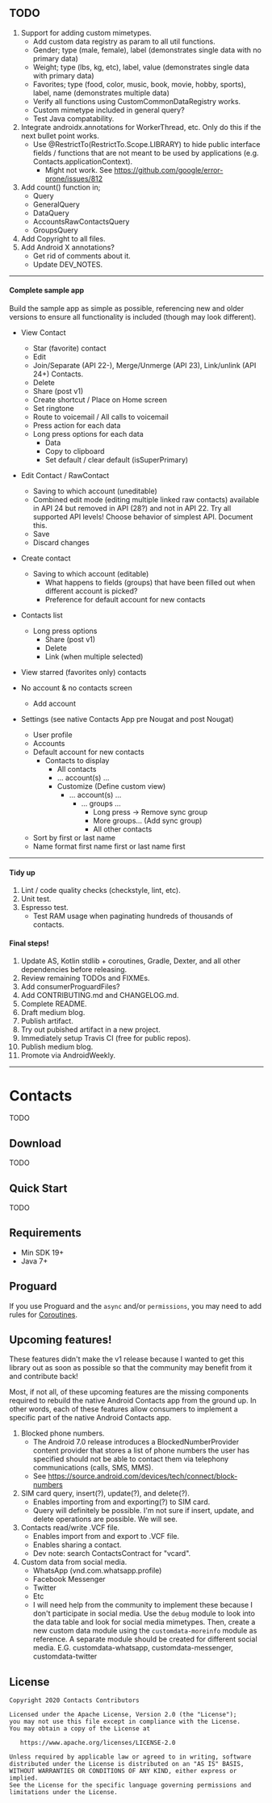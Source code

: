 ## TODO

1. Support for adding custom mimetypes.
    - Add custom data registry as param to all util functions.
    - Gender; type (male, female), label (demonstrates single data with no primary data)
    - Weight; type (lbs, kg, etc), label, value (demonstrates single data with primary data)
    - Favorites; type (food, color, music, book, movie, hobby, sports), label, name (demonstrates multiple data)
    - Verify all functions using CustomCommonDataRegistry works.
    - Custom mimetype included in general query?
    - Test Java compatability.
2. Integrate androidx.annotations for WorkerThread, etc. Only do this if the next bullet point works.
    - Use @RestrictTo(RestrictTo.Scope.LIBRARY) to hide public interface fields / functions that are not meant to be used by applications (e.g. Contacts.applicationContext).
        - Might not work. See https://github.com/google/error-prone/issues/812
3. Add count() function in;
    - Query
    - GeneralQuery
    - DataQuery
    - AccountsRawContactsQuery
    - GroupsQuery
4. Add Copyright to all files.
5. Add Android X annotations?
    - Get rid of comments about it.
    - Update DEV_NOTES.

----------------------------------------------------------------------------------------------------

#### Complete sample app

Build the sample app as simple as possible, referencing new and older versions to ensure all
functionality is included (though may look different).

- View Contact
    - Star (favorite) contact
    - Edit
    - Join/Separate (API 22-), Merge/Unmerge (API 23), Link/unlink (API 24+) Contacts.
    - Delete
    - Share (post v1)
    - Create shortcut / Place on Home screen
    - Set ringtone
    - Route to voicemail / All calls to voicemail
    - Press action for each data
    - Long press options for each data
      - Data
      - Copy to clipboard
      - Set default / clear default (isSuperPrimary)
      
- Edit Contact / RawContact
    - Saving to which account (uneditable)
    - Combined edit mode (editing multiple linked raw contacts) available in API 24 but removed in
      API (28?) and not in API 22. Try all supported API levels! Choose behavior of simplest API. 
      Document this.
    - Save
    - Discard changes
    
- Create contact
    - Saving to which account (editable)
        - What happens to fields (groups) that have been filled out when different account is picked?
        - Preference for default account for new contacts
        
- Contacts list
    - Long press options
      - Share (post v1)
      - Delete
      - Link (when multiple selected)
                
- View starred (favorites only) contacts

- No account & no contacts screen
    - Add account

- Settings (see native Contacts App pre Nougat and post Nougat)
  - User profile
  - Accounts
  - Default account for new contacts
    - Contacts to display
        - All contacts
        - ... account(s) ...
        - Customize (Define custom view)
            - ... account(s) ...
                - ... groups ...
                    - Long press -> Remove sync group
                    - More groups... (Add sync group)
                    - All other contacts
  - Sort by first or last name
  - Name format first name first or last name first

----------------------------------------------------------------------------------------------------

#### Tidy up

1. Lint / code quality checks (checkstyle, lint, etc).
2. Unit test.
3. Espresso test.
    - Test RAM usage when paginating hundreds of thousands of contacts.

#### Final steps!

1. Update AS, Kotlin stdlib + coroutines, Gradle, Dexter, and all other dependencies before releasing.
2. Review remaining TODOs and FIXMEs.
3. Add consumerProguardFiles?
4. Add CONTRIBUTING.md and CHANGELOG.md.
5. Complete README.
6. Draft medium blog.
7. Publish artifact.
8. Try out pubished artifact in a new project.
9. Immediately setup Travis CI (free for public repos).
10. Publish medium blog.
11. Promote via AndroidWeekly.

----------------------------------------------------------------------------------------------------

# Contacts

TODO

## Download

TODO

## Quick Start

TODO

## Requirements

- Min SDK 19+
- Java 7+

## Proguard

If you use Proguard and the `async` and/or `permissions`, you may need to add rules for
[Coroutines][coroutines-proguard].

## Upcoming features!

These features didn't make the v1 release because I wanted to get this library out as soon as 
possible so that the community may benefit from it and contribute back!

Most, if not all, of these upcoming features are the missing components required to rebuild the
native Android Contacts app from the ground up. In other words, each of these features allow 
consumers to implement a specific part of the native Android Contacts app.

1. Blocked phone numbers.
    - The Android 7.0 release introduces a BlockedNumberProvider content provider that stores a list
      of phone numbers the user has specified should not be able to contact them via telephony
      communications (calls, SMS, MMS).
    - See https://source.android.com/devices/tech/connect/block-numbers
2. SIM card query, insert(?), update(?), and delete(?).
    - Enables importing from and exporting(?) to SIM card.
    - Query will definitely be possible. I'm not sure if insert, update, and delete operations
      are possible. We will see.
3. Contacts read/write .VCF file.
    - Enables import from and export to .VCF file.
    - Enables sharing a contact.
    - Dev note: search ContactsContract for "vcard".
4. Custom data from social media.
    - WhatsApp (vnd.com.whatsapp.profile)
    - Facebook Messenger
    - Twitter
    - Etc
    - I will need help from the community to implement these because I don't participate in
      social media. Use the `debug` module to look into the data table and look for social media
      mimetypes. Then, create a new custom data module using the `customdata-moreinfo` module as
      reference. A separate module should be created for different social media.
      E.G. customdata-whatsapp, customdata-messenger, customdata-twitter

## License

    Copyright 2020 Contacts Contributors

    Licensed under the Apache License, Version 2.0 (the "License");
    you may not use this file except in compliance with the License.
    You may obtain a copy of the License at

       https://www.apache.org/licenses/LICENSE-2.0

    Unless required by applicable law or agreed to in writing, software
    distributed under the License is distributed on an "AS IS" BASIS,
    WITHOUT WARRANTIES OR CONDITIONS OF ANY KIND, either express or implied.
    See the License for the specific language governing permissions and
    limitations under the License.

[coroutines-proguard]: https://github.com/Kotlin/kotlinx.coroutines/blob/master/kotlinx-coroutines-core/jvm/resources/META-INF/proguard/coroutines.pro
